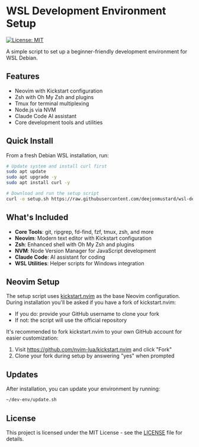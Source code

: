 # WSL Development Environment Setup

[![License: MIT](https://img.shields.io/badge/License-MIT-yellow.svg)](https://opensource.org/licenses/MIT)

A simple script to set up a beginner-friendly development environment for WSL Debian.

## Features

- Neovim with Kickstart configuration
- Zsh with Oh My Zsh and plugins
- Tmux for terminal multiplexing
- Node.js via NVM
- Claude Code AI assistant
- Core development tools and utilities

## Quick Install

From a fresh Debian WSL installation, run:

```bash
# Update system and install curl first
sudo apt update
sudo apt upgrade -y
sudo apt install curl -y

# Download and run the setup script
curl -o setup.sh https://raw.githubusercontent.com/deejonmustard/wsl-dev-setup/main/setup.sh && chmod +x setup.sh && ./setup.sh
```

## What's Included

- **Core Tools**: git, ripgrep, fd-find, fzf, tmux, zsh, and more
- **Neovim**: Modern text editor with Kickstart configuration
- **Zsh**: Enhanced shell with Oh My Zsh and plugins
- **NVM**: Node Version Manager for JavaScript development
- **Claude Code**: AI assistant for coding
- **WSL Utilities**: Helper scripts for Windows integration

## Neovim Setup

The setup script uses [kickstart.nvim](https://github.com/nvim-lua/kickstart.nvim) as the base Neovim configuration. During installation you'll be asked if you have a fork of kickstart.nvim:

- If you do: provide your GitHub username to clone your fork
- If not: the script will use the official repository

It's recommended to fork kickstart.nvim to your own GitHub account for easier customization:
1. Visit https://github.com/nvim-lua/kickstart.nvim and click "Fork"
2. Clone your fork during setup by answering "yes" when prompted

## Updates

After installation, you can update your environment by running:

```bash
~/dev-env/update.sh
```

## License

This project is licensed under the MIT License - see the [LICENSE](LICENSE) file for details.
